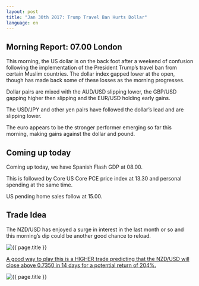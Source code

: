 ```yaml
---
layout: post
title: "Jan 30th 2017: Trump Travel Ban Hurts Dollar"
language: en
---
```

## Morning Report: 07.00 London

This morning, the US dollar is on the back foot after a weekend of confusion following the implementation of the President Trump’s travel ban from certain Muslim countries. The dollar index gapped lower at the open, though has made back some of these losses as the morning progresses.

Dollar pairs are mixed with the AUD/USD slipping lower, the GBP/USD gapping higher then slipping and the EUR/USD holding early gains.

The USD/JPY and other yen pairs have followed the dollar’s lead and are slipping lower.

The euro appears to be the stronger performer emerging so far this morning, making gains against the dollar and pound.

## Coming up today

Coming up today, we have Spanish Flash GDP at 08.00.

This is followed by Core US Core PCE price index at 13.30 and personal spending at the same time.

US pending home sales follow at 15.00.

## Trade Idea

The NZD/USD has enjoyed a surge in interest in the last month or so and this morning’s dip could be another good chance to reload.

<img class="post-image" src="{{ site.url }}/images/30-01-2017-07-22-44.jpg" alt="{{ page.title }}">

<a href="%LINK%%?currency=GBP&amp;market=forex&amp;underlying=frxNZDUSD&amp;formname=higherlower&amp;duration_amount=14&amp;duration_units=d&amp;amount=10&amp;amount_type=payout&amp;expiry_type=duration&amp;barrier=0.7350" target="_blank">A good way to play this is a HIGHER trade predicting that the NZD/USD will close above 0.7350 in 14 days for a potential return of 204%.</a>

<img class="post-image" src="{{ site.url }}/images/30-01-2017-07-23-34.jpg" alt="{{ page.title }}">